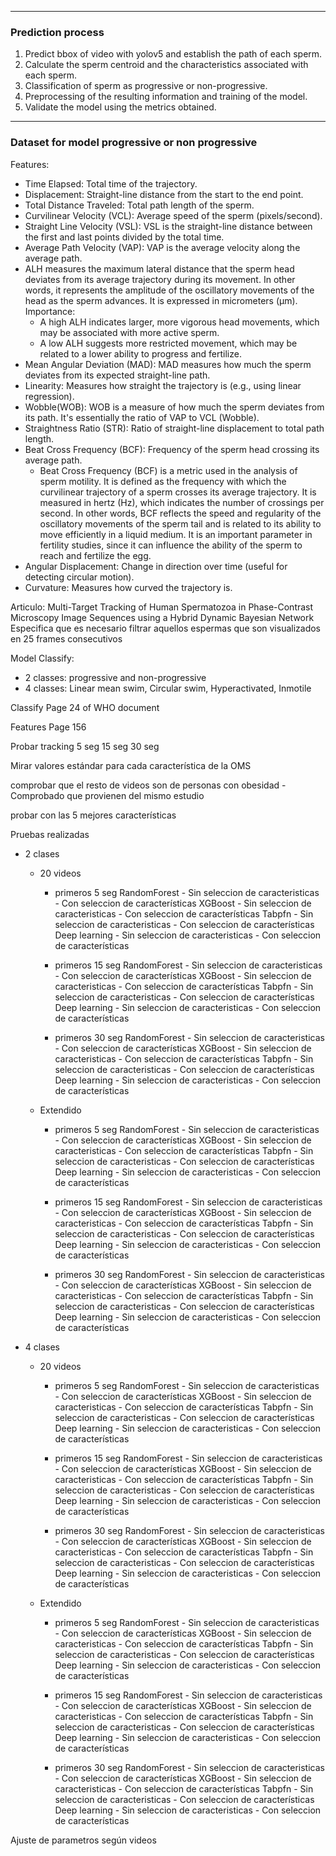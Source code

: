
---------------

<h3>Prediction process</h3>

1. Predict bbox of video with yolov5 and establish the path of each sperm.
2. Calculate the sperm centroid and the characteristics associated with each sperm.
3. Classification of sperm as progressive or non-progressive.
4. Preprocessing of the resulting information and training of the model.
5. Validate the model using the metrics obtained.

---------------

<h3>Dataset for model progressive or non progressive</h3>
Features:

- Time Elapsed: Total time of the trajectory.
- Displacement: Straight-line distance from the start to the end point.
- Total Distance Traveled: Total path length of the sperm.
- Curvilinear Velocity (VCL): Average speed of the sperm (pixels/second).
- Straight Line Velocity (VSL): VSL is the straight-line distance between the first and last points divided by the total time.
- Average Path Velocity (VAP): VAP is the average velocity along the average path.
- ALH measures the maximum lateral distance that the sperm head deviates from its average trajectory during its movement. In other words, it represents the amplitude of the oscillatory movements of the head as the sperm advances. It is expressed in micrometers (µm). Importance:
    - A high ALH indicates larger, more vigorous head movements, which may be associated with more active sperm.
    - A low ALH suggests more restricted movement, which may be related to a lower ability to progress and fertilize.
- Mean Angular Deviation (MAD): MAD measures how much the sperm deviates from its expected straight-line path.
- Linearity: Measures how straight the trajectory is (e.g., using linear regression).
- Wobble(WOB): WOB is a measure of how much the sperm deviates from its path. It's essentially the ratio of VAP to VCL (Wobble).
- Straightness Ratio (STR): Ratio of straight-line displacement to total path length.
- Beat Cross Frequency (BCF): Frequency of the sperm head crossing its average path.
  - Beat Cross Frequency (BCF) is a metric used in the analysis of sperm motility. It is defined as the frequency with which the curvilinear trajectory of a sperm crosses its average trajectory. It is measured in hertz (Hz), which indicates the number of crossings per second. In other words, BCF reflects the speed and regularity of the oscillatory movements of the sperm tail and is related to its ability to move efficiently in a liquid medium. It is an important parameter in fertility studies, since it can influence the ability of the sperm to reach and fertilize the egg.
- Angular Displacement: Change in direction over time (useful for detecting circular motion).
- Curvature: Measures how curved the trajectory is.

Articulo: Multi-Target Tracking of Human Spermatozoa in Phase-Contrast Microscopy Image Sequences using a Hybrid Dynamic Bayesian Network
Especifica que es necesario filtrar aquellos espermas que son visualizados en 25 frames consecutivos

Model Classify:
- 2 classes: progressive and non-progressive
- 4 classes: Linear mean swim, Circular swim, Hyperactivated, Inmotile


Classify
 Page 24 of WHO document

Features
 Page 156 



 Probar tracking
 5 seg
 15 seg
 30 seg


 Mirar valores estándar para cada característica de la OMS

 comprobar que el resto de videos son de personas con obesidad - Comprobado que provienen del mismo estudio

 probar con las 5 mejores características



 Pruebas realizadas

  - 2 clases
    - 20 videos
      - primeros 5 seg
          RandomForest
            - Sin seleccion de caracteristicas
            - Con seleccion de características
          XGBoost
            - Sin seleccion de caracteristicas
            - Con seleccion de características
          Tabpfn
            - Sin seleccion de caracteristicas
            - Con seleccion de características
          Deep learning
            - Sin seleccion de caracteristicas
            - Con seleccion de características

      - primeros 15 seg
          RandomForest
            - Sin seleccion de caracteristicas
            - Con seleccion de características
          XGBoost
            - Sin seleccion de caracteristicas
            - Con seleccion de características
          Tabpfn
            - Sin seleccion de caracteristicas
            - Con seleccion de características
          Deep learning
            - Sin seleccion de caracteristicas
            - Con seleccion de características

      
      - primeros 30 seg
          RandomForest
            - Sin seleccion de caracteristicas
            - Con seleccion de características
          XGBoost
            - Sin seleccion de caracteristicas
            - Con seleccion de características
          Tabpfn
            - Sin seleccion de caracteristicas
            - Con seleccion de características
          Deep learning
            - Sin seleccion de caracteristicas
            - Con seleccion de características

      
    - Extendido
      - primeros 5 seg
          RandomForest
            - Sin seleccion de caracteristicas
            - Con seleccion de características
          XGBoost
            - Sin seleccion de caracteristicas
            - Con seleccion de características
          Tabpfn
            - Sin seleccion de caracteristicas
            - Con seleccion de características
          Deep learning
            - Sin seleccion de caracteristicas
            - Con seleccion de características

      - primeros 15 seg
          RandomForest
            - Sin seleccion de caracteristicas
            - Con seleccion de características
          XGBoost
            - Sin seleccion de caracteristicas
            - Con seleccion de características
          Tabpfn
            - Sin seleccion de caracteristicas
            - Con seleccion de características
          Deep learning
            - Sin seleccion de caracteristicas
            - Con seleccion de características

      
      - primeros 30 seg
          RandomForest
            - Sin seleccion de caracteristicas
            - Con seleccion de características
          XGBoost
            - Sin seleccion de caracteristicas
            - Con seleccion de características
          Tabpfn
            - Sin seleccion de caracteristicas
            - Con seleccion de características
          Deep learning
            - Sin seleccion de caracteristicas
            - Con seleccion de características


  
  - 4 clases
    - 20 videos
      - primeros 5 seg
          RandomForest
            - Sin seleccion de caracteristicas
            - Con seleccion de características
          XGBoost
            - Sin seleccion de caracteristicas
            - Con seleccion de características
          Tabpfn
            - Sin seleccion de caracteristicas
            - Con seleccion de características
          Deep learning
            - Sin seleccion de caracteristicas
            - Con seleccion de características

      - primeros 15 seg
          RandomForest
            - Sin seleccion de caracteristicas
            - Con seleccion de características
          XGBoost
            - Sin seleccion de caracteristicas
            - Con seleccion de características
          Tabpfn
            - Sin seleccion de caracteristicas
            - Con seleccion de características
          Deep learning
            - Sin seleccion de caracteristicas
            - Con seleccion de características

      
      - primeros 30 seg
          RandomForest
            - Sin seleccion de caracteristicas
            - Con seleccion de características
          XGBoost
            - Sin seleccion de caracteristicas
            - Con seleccion de características
          Tabpfn
            - Sin seleccion de caracteristicas
            - Con seleccion de características
          Deep learning
            - Sin seleccion de caracteristicas
            - Con seleccion de características

      
    - Extendido
      - primeros 5 seg
          RandomForest
            - Sin seleccion de caracteristicas
            - Con seleccion de características
          XGBoost
            - Sin seleccion de caracteristicas
            - Con seleccion de características
          Tabpfn
            - Sin seleccion de caracteristicas
            - Con seleccion de características
          Deep learning
            - Sin seleccion de caracteristicas
            - Con seleccion de características

      - primeros 15 seg
          RandomForest
            - Sin seleccion de caracteristicas
            - Con seleccion de características
          XGBoost
            - Sin seleccion de caracteristicas
            - Con seleccion de características
          Tabpfn
            - Sin seleccion de caracteristicas
            - Con seleccion de características
          Deep learning
            - Sin seleccion de caracteristicas
            - Con seleccion de características

      
      - primeros 30 seg
          RandomForest
            - Sin seleccion de caracteristicas
            - Con seleccion de características
          XGBoost
            - Sin seleccion de caracteristicas
            - Con seleccion de características
          Tabpfn
            - Sin seleccion de caracteristicas
            - Con seleccion de características
          Deep learning
            - Sin seleccion de caracteristicas
            - Con seleccion de características






Ajuste de parametros según videos

